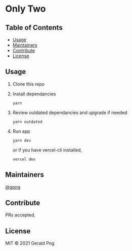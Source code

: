 # Only Two

## Table of Contents

- [Usage](#usage)
- [Maintainers](#maintainers)
- [Contribute](#contribute)
- [License](#license)

## Usage

1. Clone this repo

2. Install dependancies

   ```
   yarn
   ```

3. Review outdated dependancies and upgrade if needed

   ```
   yarn outdated
   ```

4. Run app

   ```
   yarn dev
   ```

   or if you have vercel-cli installed,

   ```
   vercel dev
   ```

## Maintainers

[@gpng](https://github.com/gpng)

## Contribute

PRs accepted.

## License

MIT © 2021 Gerald Png
